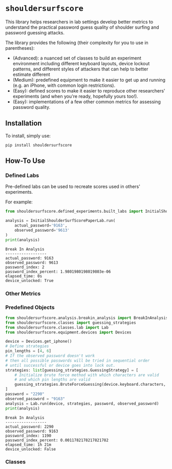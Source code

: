 # `shouldersurfscore`

This library helps researchers in lab settings develop better metrics to understand the practical password guess quality of shoulder surfing and password guessing attacks.

The library provides the following (their complexity for you to use in parentheses):

- (Advanced): a nuanced set of classes to build an experiment environment including different keyboard layouts, device lockout patterns, and different styles of attackers that can help to better estimate different
- (Medium): predefined equipment to make it easier to get up and running (e.g. an iPhone, with common login restrictions).
- (Easy): defined scores to make it easier to reproduce other researchers' experiments (and when you're ready, hopefully yours too!).
- (Easy): implementations of a few other common metrics for assessing password quality.

## Installation

To install, simply use:

```console
pip install shouldersurfscore
```

## How-To Use

### Defined Labs

Pre-defined labs can be used to recreate scores used in others' experiments.

For example:

```python
from shouldersurfscore.defined_experiments.built_labs import InitialShoulderSurfScorePaperLab

analysis = InitialShoulderSurfScorePaperLab.run(
    actual_password='9163',
    observed_password='9613'
)
print(analysis)
```

```console
Break In Analysis
------------------
actual_password: 9163
observed_password: 9613
password_index: 2
password_index_percent: 1.9801980198019803e-06
elapsed_time: 0s
device_unlocked: True
```

### Other Metrics

### Predefined Objects

```python
from shouldersurfscore.analysis.breakin_analysis import BreakInAnalysis
from shouldersurfscore.classes import guessing_strategies
from shouldersurfscore.classes.lab import Lab
from shouldersurfscore.equipment.devices import Devices

device = Devices.get_iphone()
# Define strategies
pin_lengths = [4, 6]
# If the observed password doesn't work
# then all possible passwords will be tried in sequential order
# until successful or device goes into lock out.
strategies: list[guessing_strategies.GuessingStrategy] = [
    # Initialize brute force method with which characters are valid
    # and which pin lengths are valid
    guessing_strategies.BruteForceGuessing(device.keyboard.characters, pin_lengths)
]
password = "2290"
observed_password = "9163"
analysis = Lab.run(device, strategies, password, observed_password)
print(analysis)
```

```console
Break In Analysis
------------------
actual_password: 2290
observed_password: 9163
password_index: 1190
password_index_percent: 0.0011782178217821782
elapsed_time: 1h 21m
device_unlocked: False
```

### Classes
